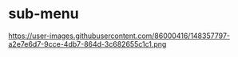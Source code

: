 # sub-menu

https://user-images.githubusercontent.com/86000416/148357797-a2e7e6d7-9cce-4db7-864d-3c682655c1c1.png

